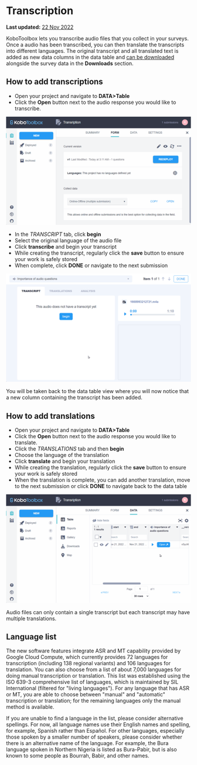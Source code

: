 # Transcription
**Last updated:** <a href="https://github.com/kobotoolbox/docs/blob/57f94d5aafac51116fc67e386f5c5f93aeda7e70/source/transcription-translation.md" class="reference">22 Nov 2022</a>

KoboToolbox lets you transcribe audio files that you collect in your surveys.
Once a audio has been transcribed, you can then translate the transcripts into
different languages. The original transcript and all translated text is added as
new data columns in the data table and [can be downloaded](export_download.md)
alongside the survey data in the **Downloads** section.

## How to add transcriptions

- Open your project and navigate to **DATA>Table**
- Click the **Open** button next to the audio response you would like to
  transcribe.

![Go to Transcription](images/transcription_translation/open_transcript.gif)

- In the _TRANSCRIPT_ tab, click **begin**
- Select the original language of the audio file
- Click **transcribe** and begin your transcript
- While creating the transcript, regularly click the **save** button to ensure
  your work is safely stored
- When complete, click **DONE** or navigate to the next submission

![Add transcription](images/transcription_translation/add_transcript.gif)

You will be taken back to the data table view where you will now notice that a
new column containing the transcript has been added.

## How to add translations

- Open your project and navigate to **DATA>Table**
- Click the **Open** button next to the audio response you would like to
  translate.
- Click the _TRANSLATIONS_ tab and then **begin**
- Choose the language of the translation
- Click **translate** and begin your translation
- While creating the translation, regularly click the **save** button to ensure
  your work is safely stored
- When the translation is complete, you can add another translation, move to the
  next submission or click **DONE** to navigate back to the data table

![Add translation](images/transcription_translation/add_translation.gif)

<p class="note">
  Audio files can only contain a single transcript but each transcript may have
  multiple translations.
</p>

## Language list

The new software features integrate ASR and MT capability provided by Google
Cloud Compute, which currently provides 72 languages for transcription
(including 138 regional variants) and 106 languages for translation. You can
also choose from a list of about 7,000 languages for doing manual transcription
or translation. This list was established using the ISO 639-3 comprehensive list
of languages, which is maintained by SIL International (filtered for "living
languages"). For any language that has ASR or MT, you are able to choose between
"manual" and "automatic" transcription or translation; for the remaining
languages only the manual method is available.

If you are unable to find a language in the list, please consider alternative
spellings. For now, all language names use their English names and spelling, for
example, Spanish rather than Español. For other languages, especially those
spoken by a smaller number of speakers, please consider whether there is an
alternative name of the language. For example, the Bura language spoken in
Northern Nigeria is listed as Bura-Pabir, but is also known to some people as
Bourrah, Babir, and other names.
